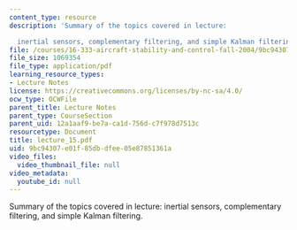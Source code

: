 ```yaml
---
content_type: resource
description: 'Summary of the topics covered in lecture:

  inertial sensors, complementary filtering, and simple Kalman filtering.'
file: /courses/16-333-aircraft-stability-and-control-fall-2004/9bc94307e01f85dbdfee05e87851361a_lecture_15.pdf
file_size: 1069354
file_type: application/pdf
learning_resource_types:
- Lecture Notes
license: https://creativecommons.org/licenses/by-nc-sa/4.0/
ocw_type: OCWFile
parent_title: Lecture Notes
parent_type: CourseSection
parent_uid: 12a1aaf9-be7a-ca1d-756d-c7f978d7513c
resourcetype: Document
title: lecture_15.pdf
uid: 9bc94307-e01f-85db-dfee-05e87851361a
video_files:
  video_thumbnail_file: null
video_metadata:
  youtube_id: null
---
```

Summary of the topics covered in lecture:
inertial sensors, complementary filtering, and simple Kalman filtering.